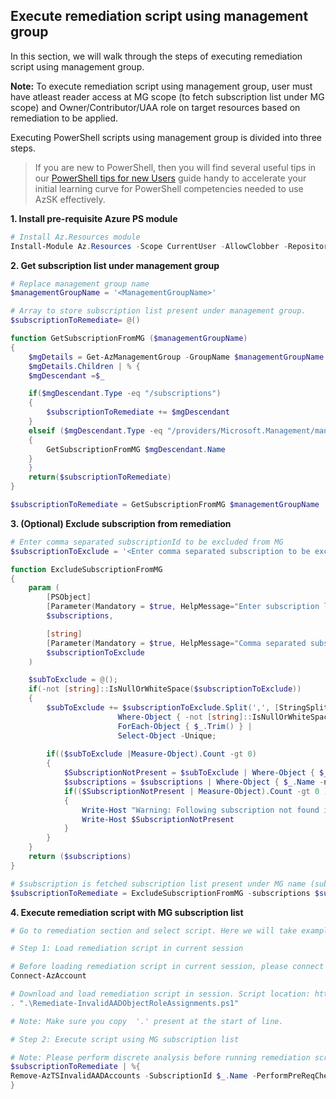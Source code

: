 ## Execute remediation script using management group

In this section, we will walk through the steps of executing remediation script using management group. 

**Note:** To execute remediation script using management group, user must have atleast reader access at MG scope (to fetch subscription list under MG scope) and Owner/Contributor/UAA role on target resources based on remediation to be applied.

Executing PowerShell scripts using management group is divided into three steps. 

> If you are new to PowerShell, then you will find several useful tips in our [PowerShell tips for new Users](https://github.com/azsk/DevOpsKit-docs/tree/master/00b-Getting-Started) guide 
> handy to accelerate your initial learning curve for PowerShell competencies needed to use AzSK effectively.

**1. Install pre-requisite Azure PS module**

``` PowerShell
# Install Az.Resources module
Install-Module Az.Resources -Scope CurrentUser -AllowClobber -Repository PSGallery
```

**2. Get subscription list under management group**

``` PowerShell
# Replace management group name
$managementGroupName = '<ManagementGroupName>'

# Array to store subscription list present under management group.
$subscriptionToRemediate= @()

function GetSubscriptionFromMG ($managementGroupName)
{
    $mgDetails = Get-AzManagementGroup -GroupName $managementGroupName -Expand -Recurse
    $mgDetails.Children | % {
    $mgDescendant =$_

    if($mgDescendant.Type -eq "/subscriptions")
    {
        $subscriptionToRemediate += $mgDescendant
    }
    elseif ($mgDescendant.Type -eq "/providers/Microsoft.Management/managementGroups")
    {
        GetSubscriptionFromMG $mgDescendant.Name
    }
    }
    return($subscriptionToRemediate)
}

$subscriptionToRemediate = GetSubscriptionFromMG $managementGroupName
```

**3. (Optional) Exclude subscription from remediation**
``` PowerShell
# Enter comma separated subscriptionId to be excluded from MG
$subscriptionToExclude = '<Enter comma separated subscription to be excluded from MG>'

function ExcludeSubscriptionFromMG
{
    param (
        [PSObject]
        [Parameter(Mandatory = $true, HelpMessage="Enter subscription list fetched from MG")]
        $subscriptions,

        [string]
        [Parameter(Mandatory = $true, HelpMessage="Comma separated subscription which need to be excluded from remediation")]
        $subscriptionToExclude
    )

    $subToExclude = @();
	if(-not [string]::IsNullOrWhiteSpace($subscriptionToExclude))
	{
		$subToExclude += $subscriptionToExclude.Split(',', [StringSplitOptions]::RemoveEmptyEntries) | 
						Where-Object { -not [string]::IsNullOrWhiteSpace($_) } |
						ForEach-Object { $_.Trim() } |
						Select-Object -Unique;
            
        if(($subToExclude |Measure-Object).Count -gt 0)
        {
            $SubscriptionNotPresent = $subToExclude | Where-Object { $_ -notin $subscriptions.Name }
            $subscriptions = $subscriptions | Where-Object { $_.Name -notin $subToExclude }   
            if(($SubscriptionNotPresent | Measure-Object).Count -gt 0 )
			{
				Write-Host "Warning: Following subscription not found in given MG name for exclusion:" -ForegroundColor Yellow
				Write-Host $SubscriptionNotPresent
			}	
        }
	}
    return ($subscriptions)
}

# $subscription is fetched subscription list present under MG name (subscription fetched from step 3)
$subscriptionToRemediate = ExcludeSubscriptionFromMG -subscriptions $subscriptionToRemediate -subscriptionToExclude $subscriptionToExclude
```

**4. Execute remediation script with MG subscription list**

``` PowerShell
# Go to remediation section and select script. Here we will take example of deprecated account.

# Step 1: Load remediation script in current session

# Before loading remediation script in current session, please connect to AzAccount
Connect-AzAccount

# Download and load remediation script in session. Script location: https://aka.ms/azts-docs/rscript/Azure_Subscription_AuthZ_Remove_Deprecated_Accounts
. ".\Remediate-InvalidAADObjectRoleAssignments.ps1"

# Note: Make sure you copy  '.' present at the start of line.

# Step 2: Execute script using MG subscription list

# Note: Please perform discrete analysis before running remediation script using management groups.
$subscriptionToRemediate | %{
Remove-AzTSInvalidAADAccounts -SubscriptionId $_.Name -PerformPreReqCheck: $true
}

```

